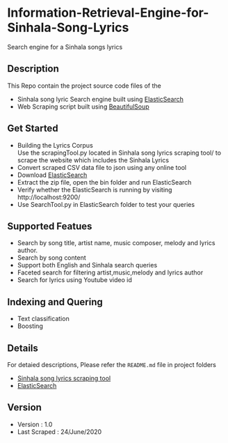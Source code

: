 # Information-Retrieval-Engine-for-Sinhala-Song-Lyrics
Search engine for a Sinhala songs lyrics

## Description
This Repo contain the project source code files of the 
* Sinhala song lyric Search engine built using [ElasticSearch](https://www.elastic.co/elasticsearch/) 
* Web Scraping script built using [BeautifulSoup](https://www.crummy.com/software/BeautifulSoup/bs4/doc/)

## Get Started
* Building the Lyrics Corpus  
  Use the scrapingTool.py located in Sinhala song lyrics scraping tool/ to scrape the website which includes the Sinhala Lyrics
* Convert scraped CSV data file to json using any online tool
* Download [ElasticSearch](https://www.elastic.co/downloads/elasticsearch)
* Extract the zip file, open the bin folder and run ElasticSearch
* Verify whether the ElasticSearch is running by visiting http://localhost:9200/ 
* Use SearchTool.py in ElasticSearch folder to test your queries

## Supported Featues
* Search by song title, artist name, music composer, melody and lyrics author.
* Search by song content
* Support both English and Sinhala search queries
* Faceted search for filtering artist,music,melody and lyrics author
* Search for lyrics using Youtube video id

## Indexing and Quering
* Text classification
* Boosting

## Details

For detaied descriptions, Please refer the `README.md` file in project folders
* [Sinhala song lyrics scraping tool](https://github.com/bGuom/Information-Retrieval-Engine-for-Sinhala-Song-Lyrics/tree/master/Sinhala%20song%20lyrics%20scraping%20tool)
* [ElasticSearch](https://github.com/bGuom/Information-Retrieval-Engine-for-Sinhala-Song-Lyrics/tree/master/ElasticSearch)


## Version
- Version : 1.0
- Last Scraped : 24/June/2020

